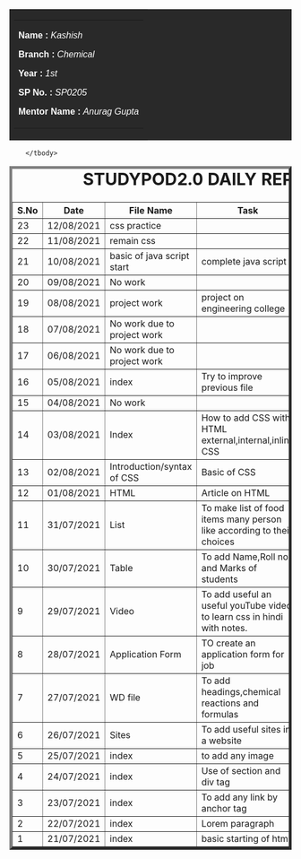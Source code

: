 
<body>
    <table id="header" border="0" width="100" bgcolor="#292929">
        <tr>
            <td>
                <table border="0" width="100" align="center">
                    <tr>
                        <td>
                            <font face="arial" color="#FFFFFF">
                             <div>
                                 <p><b>Name : </b><i>Kashish</i></p>
                                 <p><b>Branch : </b><i>Chemical</i></p>
                                 <p><b>Year : </b><i>1st</i></p>
                                 <p><b>SP No. : </b><i>SP0205</i></p>
                                 <p><b>Mentor Name : </b><i>Anurag Gupta</i></p>
                             </div>
                            </font>
                        </td>
                    </tr>
                </table>
            </td>
        </tr>
    </table>
    <div>
    <table border="5">
        <caption style="font-size: 30px;"><b>STUDYPOD2.0 DAILY REPORT</b> </caption>
        <thead>
            <tr>
                <th width="350">S.No</th>
                <th width="350">Date</th>
                <th width="350">File Name</th>
                <th width="350">Task</th>
                <th width="350">Difficulty</th>
                <th width="350">Solution</th>
            </thead>
                                        <tr>                   
                <td>23</td>
                    <td>12/08/2021</td>
                    <td>css practice</td>
                    <td></td>
                    <td></td>
                    <td></td>
</tr>
 <tr>                   
                <td>22</td>
                    <td>11/08/2021</td>
                    <td>remain css</td>
                    <td></td>
                    <td></td>
                    <td></td>
</tr>
 <tr>
                <td>21</td>
                <td>10/08/2021</td>
                <td>basic of java script start</td>
                <td>complete java script</td>
                <td>NO</td>
                <td></td>
            </tr>
                                        <tr>                   
                <td>20</td>
                    <td>09/08/2021</td>
                    <td>No work</td>
                    <td></td>
                    <td></td>
                    <td></td>
</tr>
        <tr>                   
                <td>19</td>
                    <td>08/08/2021</td>
                    <td>project work</td>
                    <td>project on engineering college</td>
                    <td></td>
                    <td></td>
</tr>
 <tr>                   
                <td>18</td>
                    <td>07/08/2021</td>
                    <td>No work due to project work</td>
                    <td></td>
                    <td></td>
                    <td></td>
</tr>
                <tr>                   
                <td>17</td>
                    <td>06/08/2021</td>
                    <td>No work due to project work</td>
                    <td></td>
                    <td></td>
                    <td></td>
</tr>
        <tr>                   
                <td>16</td>
                    <td>05/08/2021</td>
                    <td>index</td>
                    <td>Try to improve previous file</td>
                    <td>No</td>
                    <td></td>
                </tr>
            <tr>
                  <td>15</td>
                    <td>04/08/2021</td>
                    <td>No work</td>
                    <td></td>
                    <td></td>
                    <td></td>
                </tr>
                <tr>                   
                <td>14</td>
                    <td>03/08/2021</td>
                    <td>Index</td>
                    <td>How to add CSS with HTML 
              external,internal,inline CSS</td>
                    <td>No</td>
                    <td></td>
</tr>
        <tr>                   
                <td>13</td>
                    <td>02/08/2021</td>
                    <td>Introduction/syntax of CSS</td>
                    <td>Basic of CSS</td>
                    <td>No</td>
                    <td></td>
                </tr>
            <tr>                   
                <td>12</td>
                    <td>01/08/2021</td>
                    <td>HTML</td>
                    <td>Article on HTML</td>
                    <td>No</td>
                    <td></td>
                </tr>
            <tr>                   
                <td>11</td>
                    <td>31/07/2021</td>
                    <td>List</td>
                    <td>To make list of food items many person like according to their choices</td>
                    <td>No</td>
                    <td></td>
                </tr>
          <tr>                   
                <td>10</td>
                    <td>30/07/2021</td>
                    <td>Table</td>
                    <td>To add Name,Roll no. and Marks of students</td>
                    <td>No</td>
                    <td></td>
          </tr>
<tr>
                    <td>9</td>
                    <td>29/07/2021</td>
                    <td>Video</td>
                    <td>To add useful an useful youTube 
video to learn css in hindi with notes. </td>
                    <td>No</td>
                    <td></td>
                  </tr>
 <tr>
                    <td>8</td>
                    <td>28/07/2021</td>
                    <td>Application Form</td>
                    <td>TO create an application form for job</td>
                    <td>in country categories</td>
                    <td></td>
                </tr>
<tr>
                    <td>7</td>
                    <td>27/07/2021</td>
                    <td>WD file</td>
                    <td>To add headings,chemical reactions and formulas</td>
                    <td>No</td>
                    <td></td>
</tr>
                  <tr>
                    <td>6</td>
                    <td>26/07/2021</td>
                    <td>Sites</td>
                    <td>To add useful sites in a website</td>
                    <td>No</td>
                    <td></td>
                  </tr>
                          <tr>
                    <td>5</td>
                    <td>25/07/2021</td>
                    <td>index</td>
                    <td>to add any image</td>
                    <td>No</td>
                    <td></td>
                  </tr>
                          <tr>
                    <td>4</td>
                    <td>24/07/2021</td>
                    <td>index</td>
                    <td>Use of section and div tag</td>
                    <td>No</td>
                    <td></td>
                  </tr>
                          <tr>
                    <td>3</td>
                    <td>23/07/2021</td>
                    <td>index</td>
                   <td>To add any link by anchor tag</td>
                    <td>No</td>
                    <td></td>
                  </tr>
        <tr>
                                <td>2</td>
                    <td>22/07/2021</td>
                    <td>index</td>
                   <td>Lorem paragraph</td>
                    <td>No</td>
                    <td></td>
                  </tr>
        <tr>
                                <td>1</td>
                    <td>21/07/2021</td>
                    <td>index</td>
                   <td>basic starting of html</td>
                    <td>No</td>
                    <td></td>
                  </tr>





        </tbody>
            
</body>
